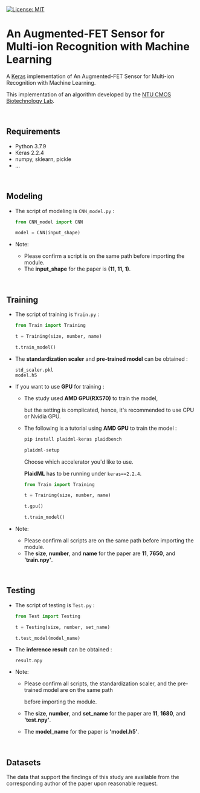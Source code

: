 [![License: MIT](https://img.shields.io/badge/License-MIT-blue.svg)](https://opensource.org/licenses/MIT)

# An Augmented-FET Sensor for Multi-ion Recognition with Machine Learning

A [Keras](https://keras.io/) implementation of An Augmented-FET Sensor for Multi-ion Recognition with Machine Learning. 

This implementation of an algorithm developed by the [
NTU CMOS Biotechnology Lab](https://sites.google.com/site/cmosbiotechnology/home).


&nbsp;

## Requirements
- Python 3.7.9
- Keras 2.2.4
- numpy, sklearn, pickle
- ...

&nbsp;

## Modeling 
- The script of modeling is `CNN_model.py` :

    ```python
    from CNN_model import CNN
    
    model = CNN(input_shape)
    ```

- Note:
  * Please confirm a script is on the same path before importing the module.
  * The **input_shape** for the paper is **(11, 11, 1)**.

&nbsp;

## Training 
- The script of training is `Train.py` :

    ```python
    from Train import Training
    
    t = Training(size, number, name)
    
    t.train_model()
    ```

- The **standardization scaler** and **pre-trained model** can be obtained :

    ```
    std_scaler.pkl
    model.h5
    ```

- If you want to use **GPU** for training :

  * The study used **AMD GPU(RX570)** to train the model, 
  
    but the setting is complicated, hence, it's recommended to use CPU or Nvidia GPU.
    
  * The following is a tutorial using **AMD GPU** to train the model :
  
    ```python
    pip install plaidml-keras plaidbench
    ```
    ```python
    plaidml-setup
    ```
    Choose which accelerator you'd like to use.
    
    **PlaidML** has to be running under `keras==2.2.4`.
    ```python
    from Train import Training
    
    t = Training(size, number, name)
    
    t.gpu() 
    
    t.train_model()
    ```  

- Note:
  * Please confirm all scripts are on the same path before importing the module.
  * The **size**, **number**, and **name** for the paper are **11**, **7650**, and **'train.npy'**.

&nbsp;

## Testing 
- The script of testing is `Test.py` :

    ```python
    from Test import Testing
    
    t = Testing(size, number, set_name)
    
    t.test_model(model_name)
    ```

- The **inference result** can be obtained :

    ```
    result.npy
    ```

- Note:
  * Please confirm all scripts, the standardization scaler, and the pre-trained model are on the same path 
    
    before importing the module.
  * The **size**, **number**, and **set_name** for the paper are **11**, **1680**, and **'test.npy'**.
  * The **model_name** for the paper is **'model.h5'**.

&nbsp;


## Datasets
The data that support the findings of this study are available from the corresponding author of the paper upon reasonable request.
